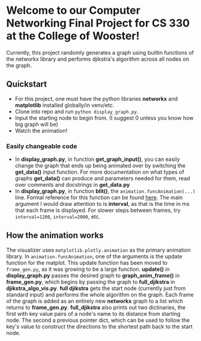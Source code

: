 # Welcome to our Computer Networking Final Project for CS 330 at the College of Wooster!
Currently, this project randomly generates a graph using builtin functions of the networkx library and performs djikstra's algorithm across all nodes on the graph.

## Quickstart
- For this project, one must have the python libraries **networkx** and **matplotlib** installed globally/in venv/etc.
- Clone into repo and run `python display_graph.py`.
- Input the starting node to begin from. (I suggest 0 unless you know how big graph will be)
- Watch the animation!

### Easily changeable code
- In **__display_graph.py__**, in function __get_graph_input()__, you can easily change the graph that ends up being animated over by switching the __get_data()__ input function. For more documentation on what types of graphs __get_data()__ can produce and parameters needed for them, read over comments and docstrings in **__get_data.py__**
- In **__display_graph.py__**, in function __blit()__, the `animation.funcAnimation(...)` line. Formal reference for this function can be found [here](https://matplotlib.org/3.5.0/api/_as_gen/matplotlib.animation.FuncAnimation.html). The main argument I would draw attention to is **interval**, as that is the time in ms that each frame is displayed. For slower steps between frames, try `interval=1200`, `interval=2000`, etc.

## How the animation works
The visualizer uses `matplotlib.plotly.animation` as the primary animation library. In `animation.funcAnimation`, one of the arguments is the update function for the matplot. This update function has been moved to `frame_gen.py`, as it was growing to be a large function. __update()__ in **__display_graph.py__** passes the desired graph to __graph_anim_frame()__ in **__frame_gen.py__**, which begins by passing the graph to __full_djikstra__ in **__djikstra_algo_vis.py__**. __full djikstra__ gets the start node (currently just from standard input) and performs the whole algorithm on the graph. Each frame of the graph is added as an entirely new __networkx__ graph to a list which returns to **__frame_gen.py__**. __full_djikstra__ also prints out two dictinaries, the first with key value pairs of a node's name to its distance from starting node. The second a previous pointer dict, which can be used to follow the key's value to construct the directions to the shortest path back to the start node. 